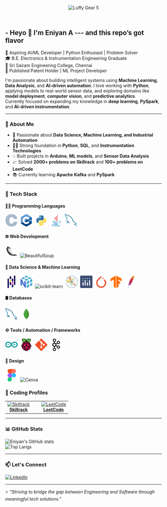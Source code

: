 <p align="center">
  <img src="https://raw.githubusercontent.com/Eniyan2113/Eniyan2113/main/3611b30d49752a0ed290a1458d5bbb03.gif" alt="Luffy Gear 5" width="500" height="280"/>
</p>

<br>

## - Heyo 👾 I'm Eniyan A --- and this repo’s got flavor

🤖 Aspiring AI/ML Developer | Python Enthusiast | Problem Solver  
🎓 B.E. Electronics & Instrumentation Engineering Graduate  
📍 Sri Sairam Engineering College, Chennai  
💼 Published Patent Holder | ML Project Developer  

I'm passionate about building intelligent systems using **Machine Learning**, **Data Analysis**, and **AI-driven automation**. I love working with **Python**, applying models to real-world sensor data, and exploring domains like **model deployment**, **computer vision**, and **predictive analytics**.  
Currently focused on expanding my knowledge in **deep learning**, **PySpark**, and **AI-driven instrumentation**.


---

### 🚀 About Me

- 🧠 Passionate about **Data Science, Machine Learning, and Industrial Automation**
- 👨‍💻 Strong foundation in **Python**, **SQL**, and **Instrumentation Technologies**
- 💡 Built projects in **Arduino**, **ML models**, and **Sensor Data Analysis**
- 📈 Solved **2000+ problems on Skillrack** and **100+ problems on LeetCode**
- 📚 Currently learning **Apache Kafka** and **PySpark**

---


### 🧰 Tech Stack

#### 🧑‍💻 Programming Languages
<p align="left">
  <img src="https://raw.githubusercontent.com/devicons/devicon/master/icons/c/c-original.svg" width="40" title="C" />&nbsp;
  <img src="https://raw.githubusercontent.com/devicons/devicon/master/icons/cplusplus/cplusplus-original.svg" width="40" title="C++" />&nbsp;
  <img src="https://raw.githubusercontent.com/devicons/devicon/master/icons/python/python-original.svg" width="40" title="Python" />&nbsp;
  <img src="https://raw.githubusercontent.com/devicons/devicon/master/icons/java/java-original.svg" width="40" title="Java" />&nbsp;
  <img src="https://raw.githubusercontent.com/devicons/devicon/master/icons/mysql/mysql-original.svg" width="40" title="SQL" />
</p>

#### 🌐 Web Development
<p align="left">
  <img src="https://raw.githubusercontent.com/devicons/devicon/master/icons/flask/flask-original.svg" width="40" title="Flask" />&nbsp;
  <img src="https://miro.medium.com/v2/resize:fit:4800/format:webp/0*oN9jA-Ad3mRlPAYy.png" width="80" title="BeautifulSoup" />
</p>

#### 🤖 Data Science & Machine Learning
<p align="left">
  <img src="https://raw.githubusercontent.com/devicons/devicon/master/icons/pandas/pandas-original.svg" width="40" title="Pandas" />&nbsp;
  <img src="https://raw.githubusercontent.com/devicons/devicon/master/icons/numpy/numpy-original.svg" width="40" title="NumPy" />&nbsp;
  <img src="https://payload-cms.code-b.dev/media/matplot_title_logo-1.png" width="60" title="scikit-learn" width="100" title="scikitlearn" />&nbsp;
  <img src="https://raw.githubusercontent.com/devicons/devicon/master/icons/matplotlib/matplotlib-original.svg" width="40" title="Matplotlib" />&nbsp;
  <img src="https://raw.githubusercontent.com/devicons/devicon/master/icons/plotly/plotly-original.svg" width="40" title="Plotly" />&nbsp;
  <img src="https://raw.githubusercontent.com/devicons/devicon/master/icons/pytorch/pytorch-original.svg" width="40" title="PyTorch" />&nbsp;
  <img src="https://raw.githubusercontent.com/devicons/devicon/master/icons/tensorflow/tensorflow-original.svg" width="40" title="TensorFlow" />&nbsp;
  <img src="https://raw.githubusercontent.com/devicons/devicon/master/icons/apache/apache-original.svg" width="40" title="PySpark (Apache Spark logo used)" />
</p>

#### 🛢️ Databases
<p align="left">
  <img src="https://raw.githubusercontent.com/devicons/devicon/master/icons/mysql/mysql-original.svg" width="40" title="MySQL" />&nbsp;
  <img src="https://raw.githubusercontent.com/devicons/devicon/master/icons/mongodb/mongodb-original.svg" width="40" title="MongoDB" />
</p>

#### ⚙️ Tools / Automation / Frameworks
<p align="left">
  <img src="https://raw.githubusercontent.com/devicons/devicon/master/icons/arduino/arduino-original.svg" width="40" title="Arduino" />&nbsp;
  <img src="https://raw.githubusercontent.com/devicons/devicon/master/icons/raspberrypi/raspberrypi-original.svg" width="40" title="Raspberry Pi" />&nbsp;
  <img src="https://raw.githubusercontent.com/devicons/devicon/master/icons/git/git-original.svg" width="40" title="Git" />&nbsp;
  <img src="https://raw.githubusercontent.com/devicons/devicon/master/icons/apachekafka/apachekafka-original.svg" width="40" title="Kafka" />
</p>

#### 🎨 Design
<p align="left">
  <img src="https://raw.githubusercontent.com/devicons/devicon/master/icons/figma/figma-original.svg" width="40" title="Figma" />&nbsp;
  <img src="https://img.icons8.com/fluency/48/000000/canva.png" width="40" title="Canva" />

</p>


### 🧾 Coding Profiles


<table align="center">
  <tr>
    <td align="center">
      <a href="https://www.skillrack.com/faces/resume.xhtml?id=354379&key=561f417fe4197603239f35c7e450678fb805a7a1" target="_blank">
        <img src="https://yt3.googleusercontent.com/rkv4rZTw04X6-ppVC9phy9Fv_Y_n3zaVIgX6-dk43L5vsWClowBjTVXa64D5QiN8tIcKRqD3Tg=s900-c-k-c0x00ffffff-no-rj" alt="Skillrack" width="40" height="40"/><br>
        <strong>Skillrack</strong>
      </a>
    </td>
    <td align="center" style="padding-left: 30px;">
      <a href="https://leetcode.com/u/Eniyan2113/" target="_blank">
        <img src="https://upload.wikimedia.org/wikipedia/commons/1/19/LeetCode_logo_black.png" alt="LeetCode" width="40" height="40"/><br>
        <strong>LeetCode</strong>
      </a>
    </td>
  </tr>
</table>





---

### 📊 GitHub Stats

![Eniyan's GitHub stats](https://github-readme-stats.vercel.app/api?username=Eniyan2113&show_icons=true&theme=tokyonight)  
![Top Langs](https://github-readme-stats.vercel.app/api/top-langs/?username=Eniyan2113&layout=compact&theme=tokyonight)

---

### 📫 Let's Connect
<p align="left">
  <a href="https://www.linkedin.com/in/eniyan-a-eniyan/" target="_blank">
    <img src="https://cdn.jsdelivr.net/gh/devicons/devicon/icons/linkedin/linkedin-original.svg" width="40" title="LinkedIn" />
  </a>
</p>



---

⭐ _“Striving to bridge the gap between Engineering and Software through meaningful tech solutions.”_

